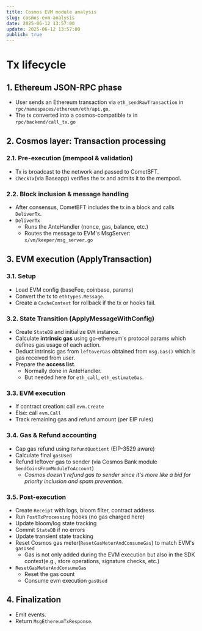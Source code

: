 ```yaml
---
title: Cosmos EVM module analysis
slug: cosmos-evm-analysis
date: 2025-06-12 13:57:00
update: 2025-06-12 13:57:00
publish: true
---
```

# Tx lifecycle
## 1. Ethereum JSON-RPC phase
- User sends an Ethereum transaction via `eth_sendRawTransaction`  in `rpc/namespaces/ethereum/eth/api.go`.
- The tx converted into a cosmos-compatible tx in `rpc/backend/call_tx.go`
## 2. Cosmos layer: Transaction processing
### 2.1. Pre-execution (mempool & validation)
-  Tx is broadcast to the network and passed to CometBFT.
- `CheckTx`(via Baseapp) verifies the tx and admits it to the mempool.
### 2.2. Block inclusion & message handling
- After consensus, CometBFT includes the tx in a block and calls `DeliverTx`.
- `DeliverTx`
	- Runs the AnteHandler (nonce, gas, balance, etc.)
	- Routes the message to EVM's MsgServer: `x/vm/keeper/msg_server.go`
## 3. EVM execution (ApplyTransaction)
### 3.1. Setup
- Load EVM config (baseFee, coinbase, params)
- Convert the tx to `ethtypes.Message`.
- Create a `CacheContext` for rollback if the tx or hooks fail.
### 3.2. State Transition (ApplyMessageWithConfig)
- Create `StateDB` and initialize `EVM` instance.
- Calculate **intrinsic gas** using go-ethereum's protocol params which defines gas usage of each action.
- Deduct intrinsic gas from `leftoverGas` obtained from `msg.Gas()` which is gas received from user.
- Prepare the **access list**.
	- Normally done in AnteHandler.
	- But needed here for `eth_call`, `eth_estimateGas`.
### 3.3. EVM execution
- If contract creation: call `evm.Create`
- Else: call `evm.Call`
- Track remaining gas and refund amount (per EIP rules)
### 3.4. Gas & Refund accounting
- Cap gas refund using `RefundQuotient` (EIP-3529 aware)
- Calculate final `gasUsed`
- Refund leftover gas to sender (via Cosmos Bank module `SendCoinsFromModuleToAccount`)
	- *Cosmos doesn't refund gas to sender since it's more like a bid for priority inclusion and spam prevention.*
### 3.5. Post-execution
- Create `Receipt` with logs, bloom filter, contract address
- Run `PostTxProcessing` hooks (no gas charged here)
- Update bloom/log state tracking
- Commit `StateDB` if no errors
- Update transient state tracking
- Reset Cosmos gas meter(`ResetGasMeterAndConsumeGas`) to match EVM's `gasUsed`
	- Gas is not only added during the EVM execution but also in the SDK context(e.g., store operations, signature checks, etc.)
- `ResetGasMeterAndConsumeGas`
	- Reset the gas count
	- Consume evm execution `gasUsed`
## 4. Finalization
- Emit events.
- Return `MsgEthereumTxResponse`.
